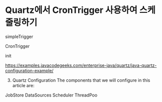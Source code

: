# Quartz에서 CronTrigger 사용하여 스케줄링하기

simpleTrigger 

CronTrigger


init 

https://examples.javacodegeeks.com/enterprise-java/quartz/java-quartz-configuration-example/

3. Quartz Configuration
The components that we will configure in this article are:

JobStore
DataSources
Scheduler
ThreadPoo